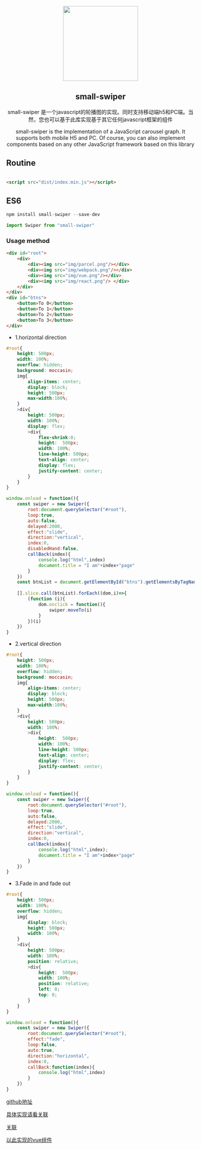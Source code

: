 

<p align="center"><img width="200" src="http://jiangbei.online/images/logo200.png"/></p>

<h2 align="center">small-swiper</h2>
<p  align="center">small-swiper 是一个javascript的轮播图的实现。同时支持移动端h5和PC端。当然，您也可以基于此库实现基于其它任何javascript框架的组件</p>
<p  align="center">small-swiper is the implementation of a JavaScript carousel graph. It supports both mobile H5 and PC. Of course, you can also implement components based on any other JavaScript framework based on this library</p>

## Routine

```html

<script src="dist/index.min.js"></script>

```


## ES6

```javascript
npm install small-swiper --save-dev

import Swiper from "small-swiper"

```


### Usage method

```html
<div id="root">
	<div>
		<div><img src="img/parcel.png"/></div>
		<div><img src="img/webpack.png"/></div>
		<div><img src="img/vue.png"/></div>
		<div><img src="img/react.png"/> </div>
	</div>
</div>
<div id="btns">
	<button>To 0</button>
	<button>To 1</button>
	<button>To 2</button>
	<button>To 3</button>
</div>

```



* 1.horizontal direction

```scss
#root{
	height: 500px;
	width: 100%;
	overflow: hidden;
	background: moccasin;
	img{
		align-items: center;
		display: block;
		height: 500px;
		max-width:100%;
	}
	>div{
		height: 500px;
		width: 100%;
		display: flex; 
		>div{
			flex-shrink:0;
			height:  500px;
			width: 100%;
			line-height: 500px;
			text-align: center;
			display: flex;
			justify-content: center;
		}
	}
}
```


```javascript
window.onload = function(){
	const swiper = new Swiper({
		root:document.querySelector("#root"),
		loop:true,
		auto:false,
		delayed:2000,
		effect:"slide",
		direction:"vertical",
		index:0,
		disabledHand:false,
		callBack(index){
			console.log("html",index)
			document.title = "I am"+index+"page"
		}
	})
	const btnList = document.getElementById("btns").getElementsByTagName("button");
	
	[].slice.call(btnList).forEach((dom,i)=>{
		(function (i){
			dom.onclick = function(){
				swiper.moveTo(i)
			}
		})(i)
	})
}

```

* 2.vertical direction

```scss
#root{
	height: 500px;
	width: 100%;
	overflow: hidden;
	background: moccasin;
	img{
		align-items: center;
		display: block;
		height: 500px;
		max-width:100%;
	}
	>div{
		height: 500px;
		width: 100%;
		>div{
			height:  500px;
			width: 100%;
			line-height: 500px;
			text-align: center;
			display: flex;
			justify-content: center;
		}
	}
}


```


```javascript
window.onload = function(){
	const swiper = new Swiper({
		root:document.querySelector("#root"),
		loop:true,
		auto:false,
		delayed:2000,
		effect:"slide",
		direction:"vertical",
		index:0,
		callBack(index){
			console.log("html",index);
			document.title = "I am"+index+"page"
		}
	})
}

```

* 3.Fade in and fade out

```scss
#root{
	height: 500px;
	width: 100%;
	overflow: hidden;
	img{
		display: block;
		height: 500px;
		width: 100%;
	}
	>div{
		height: 500px;
		width: 100%;
		position: relative;
		>div{
			height:  500px;
			width: 100%;
			position: relative;
			left: 0;
			top: 0;
		}
	}
}

```


```javascript
window.onload = function(){
	const swiper = new Swiper({
		root:document.querySelector("#root"),
		effect:"fade",
		loop:false,
		auto:true,
		direction:"horizontal",
		index:0,
		callBack:function(index){
			console.log("html",index)
		}
	})
}
```

[github地址](https://github.com/atJiangBei/small-swiper)  

[具体实现请看关联](https://atjiangbei.github.io/2019/04/04/%E6%89%8B%E5%8A%A8%E5%AE%9E%E7%8E%B0%E4%B8%80%E4%B8%AA%E6%BB%91%E5%8A%A8%E8%BD%AE%E6%92%AD%E5%9B%BE.html)  

[关联](https://atjiangbei.github.io/)  

[以此实现的vue组件](https://github.com/atJiangBei/solar-vue)  
